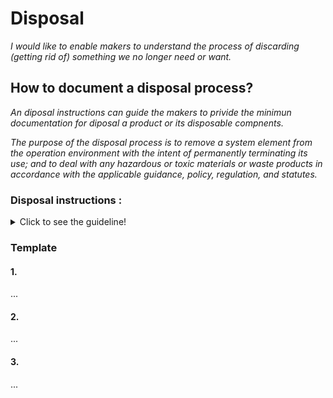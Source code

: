# **Disposal**

*I would like to enable makers to understand the process of discarding (getting rid of) something we no longer need or want.* 

## **How to document a disposal process?**

*An diposal instructions can guide the makers to privide the minimun documentation for diposal a product or its disposable compnents.*

*The purpose of the disposal process is to remove a system element from the operation environment with the intent of permanently terminating its use; and to deal with any hazardous or toxic materials or waste products in accordance with the applicable guidance, policy, regulation, and statutes.*

 ### **Disposal instructions :** 
<details>
  <summary>Click to see the guideline!</summary>
 
  - **Definition:** *disposal instructuctins identify the process of removing a system or component, ensuring proper handling of any environmentally sensitive materials, and sending the remainder to surplus storage or sale.*


```
What does comprise the documentation of disposal instructions?

 1. Identifying the diposable components/ products that are designed for single use, which means they get discarded ("disposed of") immediately after use. 
 2. Identifying the material of disposable component/ product. Disposable products are most often made from
    - Polystyrene 
    - Plastic
    - Cotton
    - etc.
3. Considering the environmental impacts including
   - Recyclable
   - Non-recyclable
   - Conditionally recyclable: this tells you if any additional steps are required before recyclying the component or product.
   - Negative consequences of the disposable products on the environment if sustainability isn't factored into disposal options.
4. End of life of product for disposing or recycling

How to visualize the process of disposal ?
  
 1. Images 
 2. Videos 
```
</details>

### Template
 
 #### 1. 
 ...
 #### 2. 
 ...
 #### 3. 
 
 ...

